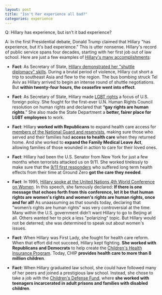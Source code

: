 ```yaml
---  
layout: post  
title: "Isn't her experience all bad?"  
categories: experience
---  
```

  
Q: Hillary has experience, but isn't it bad experience?  
  
A: In the first Presidential debate, Donald Trump claimed that Hillary "has experience, but it's bad experience." This is utter nonsense. Hillary's record of public service spans four decades, starting with her first job out of law school. Here are just a few examples of [Hillary's many accomplishments](https://www.hillaryclinton.com/feed/seven-hillary-clintons-biggest-accomplishments/):

* **Fact**: As Secretary of State, [Hillary demonstrated her "shuttle diplomacy" skills](http://www.politico.com/story/2012/11/clinton-announces-gaza-cease-fire-084145). During a brutal period of violence, Hillary cut short a trip to southeast Asia and flew to the region. The bus bombing struck Tel Aviv as Hillary arrived to begin an intense round of shuttle negotiations. But **within twenty-four hours, the ceasefire went into effect**.

* **Fact**: As Secretary of State, Hillary made [LGBT rights](https://www.hillaryclinton.com/issues/lgbt-equality/) a focus of U.S. foreign policy. She fought for the first-ever U.N. Human Rights Council resolution on human rights and declared that **“gay rights are human rights**.” She also made the State Department a **better, fairer place for LGBT employees** to work.

* **Fact**: Hillary **worked with Republicans** to expand health care access for [members of the National Guard and reservists](http://correctrecord.org/hillary-clinton-a-record-of-service-to-veterans/), making sure those who served and their families had **access to health care** when they returned home. And she worked to **expand the Family Medical Leave Act**, allowing families of those wounded in action to care for their loved ones.

* **Fact**: Hillary had been the U.S. Senator from New York for just a few months when terrorists attacked us on 9/11. She worked tirelessly to make sure that the [9/11 first responders](http://www.nydailynews.com/news/politics/9-11-survivors-applaud-hillary-clinton-dnc-supportive-article-1.2727482) who suffered long term health effects from their time at Ground Zero **got the care they needed**.

* **Fact**: In 1995, [Hillary spoke at the United Nations 4th World Conference on Women](http://www.nytimes.com/politics/first-draft/2015/09/05/20-years-later-hillary-clintons-beijing-speech-on-women-resonates/). In this speech, she famously declared: **If there is one message that echoes forth from this conference, let it be that human rights are women's rights and women's rights are human rights, once and for all!** As unaassuming as that sounds today, declaring that “women’s rights are human rights” was very controversial at the time. Many within the U.S. government didn’t want Hillary to go to Beijing at all. Others wanted her to pick a less "polarizing" topic. But Hillary would not be deterred; she was determined to speak out about women's issues.

* **Fact**: When Hillary was First Lady, she fought for health care reform. When that effort did not succeed, Hillary kept fighting. **She worked with Republicans and Democrats** to help create the [Children's Health Insurance Program](http://www.factcheck.org/2008/03/giving-hillary-credit-for-schip/). Today, CHIP **provides health care to more than 8 million children**.

* **Fact:**  When Hillary graduated law school, she could have followed many of her peers and joined a prestigious law school. Instead, she chose to take a job with the [Children's Defense Fund](https://www.hillaryclinton.com/feed/what-hillary-clintons-first-job-out-of-law-school-can-tell-us-about-who-she-is-today/), where **she worked with teenagers incarcerated in adult prisons and families with disabled children**.
